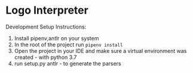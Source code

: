 Logo Interpreter
================

Development Setup Instructions:

1. Install pipenv,antlr on your system
2. In the root of the project run `pipenv install`
3. Open the project in your IDE and make sure a virtual environment was created - with python 3.7
4. run setup.py antlr - to generate the parsers
